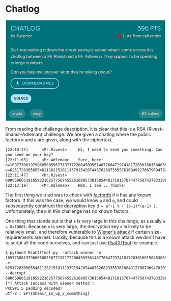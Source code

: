 # Chatlog
<p align="center">
    <img src="img/chatlog_chall.png" alt="Challenge" width="500"/>
</p>

From reading the challenge description, it is clear that this is a RSA (Rivest–Shamir–Adleman) challenge. We are given a chatlog where the public factors `N` and `e` are given, along with the ciphertext.
```
[22:10:25]      <Mr.Rivest>     Hi, I need to send you something. Can you send me your key?
[22:11:03]      <Mr.Adleman>    Sure, here: n=109773001979060500556771371722004589561407766472974181720301601504038097307183054327771414952722378616410690575654297998413723333283006388834687489519816814313970602740394095998728900971165525449666220812031401613319432338039749036919424709291358478655637030475075112370396605574403821950130705107292457546429 e=6251728305055461128215101113791542074487626873355761684912706796947820318045025894574010369655098754702916182673592159941529716341070091220295342244632166182377719507598162603755176681008223777597129409701832290624714334993812111228876927501848766224885363439534844304635205290155102644689388281018248057599
[22:11:47]      <Mr.Rivest>     69065966519105922162577567455261680573815854481710157074477507437933398566834762071577601999308205592512262422922008600362846112148013817314127895526875891430442404421013800492060589763419224572960632800381314756724351337523874069656512900871727433364755041357985429952615910953420906893665747562715489326060
[22:12:19]      <Mr.Adleman>    Hmm, I see... Thanks!
```

The first thing we tried was to check with [factordb](https://www.factordb.com/) if `N` has any known factors. If this was the case, we would know `p` and `q`, and could subsequently construct the decryption key `d = e^-1 % ( (p-1)*(q-1) )`. Unfortunately, the `N` in this challenge has no known factors.

One thing that stands out is that `e` is very large in this challenge, as usually `e = 0x10001`. Because `e` is very large, the decryption key `d` is likely to be relatively small, and therefore vulnerable to [Wiener's attack](https://cryptohack.gitbook.io/cryptobook/untitled/low-private-component-attacks/wieners-attack) if certain size-requirements are met. Luckily, because this is a known attack we don't have to script all the code ourselves, and can just use [RsaCtfTool](https://github.com/RsaCtfTool/RsaCtfTool) for example.
```
$ python3 RsaCtfTool.py --attack wiener -n 109773001979060500556771371722004589561407766472974181720301601504038097307183054327771414952722378616410690575654297998413723333283006388834687489519816814313970602740394095998728900971165525449666220812031401613319432338039749036919424709291358478655637030475075112370396605574403821950130705107292457546429 -e 6251728305055461128215101113791542074487626873355761684912706796947820318045025894574010369655098754702916182673592159941529716341070091220295342244632166182377719507598162603755176681008223777597129409701832290624714334993812111228876927501848766224885363439534844304635205290155102644689388281018248057599 --decrypt 69065966519105922162577567455261680573815854481710157074477507437933398566834762071577601999308205592512262422922008600362846112148013817314127895526875891430442404421013800492060589763419224572960632800381314756724351337523874069656512900871727433364755041357985429952615910953420906893665747562715489326060
[*] Attack success with wiener method !
PKCS#1.5 padding decoded!
utf-8 : EPT{Shamir_is_up_2_something}
```